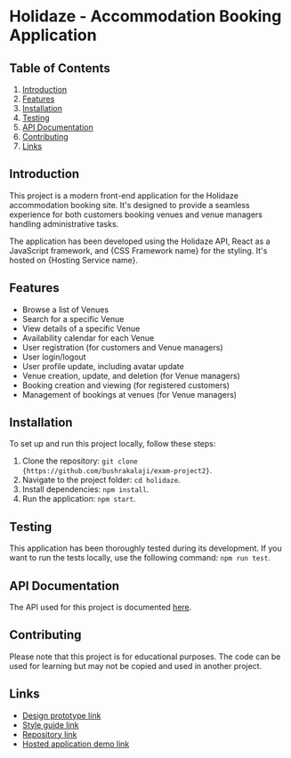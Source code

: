# Holidaze -  Accommodation Booking Application

## Table of Contents

1. [Introduction](#introduction)
2. [Features](#features)
3. [Installation](#installation)
4. [Testing](#testing)
5. [API Documentation](#api-documentation)
6. [Contributing](#contributing)
7. [Links](#links)

## Introduction

This project is a modern front-end application for the Holidaze accommodation booking site. It's designed to provide a seamless experience for both customers booking venues and venue managers handling administrative tasks.

The application has been developed using the Holidaze API, React as a JavaScript framework, and {CSS Framework name} for the styling. It's hosted on {Hosting Service name}.

## Features

- Browse a list of Venues
- Search for a specific Venue
- View details of a specific Venue
- Availability calendar for each Venue
- User registration (for customers and Venue managers)
- User login/logout
- User profile update, including avatar update
- Venue creation, update, and deletion (for Venue managers)
- Booking creation and viewing (for registered customers)
- Management of bookings at venues (for Venue managers)

## Installation

To set up and run this project locally, follow these steps:

1. Clone the repository: `git clone {https://github.com/bushrakalaji/exam-project2}`.
2. Navigate to the project folder: `cd holidaze`.
3. Install dependencies: `npm install`.
4. Run the application: `npm start`.

## Testing

This application has been thoroughly tested during its development. If you want to run the tests locally, use the following command: `npm run test`.


## API Documentation

The API used for this project is documented [here](https://docs.noroff.dev/holidaze/venues).


## Contributing
Please note that this project is for educational purposes. The code can be used for learning but may not be copied and used in another project.

## Links

- [Design prototype link](https://xd.adobe.com/view/cf6e0aec-e4fa-4dfb-b85f-992a7df74cee-9a3d/)
- [Style guide link](https://xd.adobe.com/view/cf6e0aec-e4fa-4dfb-b85f-992a7df74cee-9a3d/)
- [Repository link](https://github.com/bushrakalaji/exam-project2)
- [Hosted application demo link](https://holidazea.netlify.app/)
